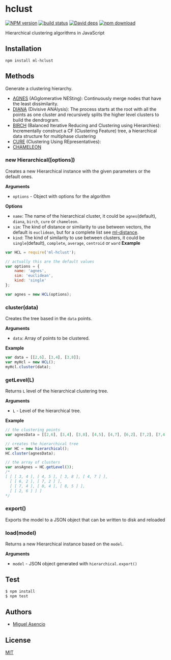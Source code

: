 # hclust

  [![NPM version][npm-image]][npm-url]
  [![build status][travis-image]][travis-url]
  [![David deps][david-image]][david-url]
  [![npm download][download-image]][download-url]

Hierarchical clustering algorithms in JavaScript

## Installation

`npm install ml-hclust`

## Methods
Generate a clustering hierarchy.

* [AGNES](http://dx.doi.org/10.1002/9780470316801.ch5) (AGglomerative NESting): Continuously merge nodes that have the least dissimilarity.
* [DIANA](http://eu.wiley.com/WileyCDA/WileyTitle/productCd-0470276800.html) (Divisive ANAlysis): The process starts at the root with all the points as one cluster and recursively splits the higher level clusters to build the dendrogram.
* [BIRCH](http://www.cs.sfu.ca/CourseCentral/459/han/papers/zhang96.pdf) (Balanced Iterative Reducing and Clustering using Hierarchies): Incrementally construct a CF (Clustering Feature) tree, a hierarchical data structure for multiphase clustering
* [CURE](http://www.cs.bu.edu/fac/gkollios/ada05/LectNotes/guha98cure.pdf) (Clustering Using REpresentatives):
* [CHAMELEON](http://www.google.ch/url?sa=t&rct=j&q=&esrc=s&source=web&cd=1&ved=0CCQQFjAAahUKEwj6t4n_sZbGAhXDaxQKHXCLCmQ&url=http%3A%2F%2Fglaros.dtc.umn.edu%2Fgkhome%2Ffetch%2Fpapers%2FchameleonCOMPUTER99.pdf&ei=kDqBVfqvKsPXUfCWqqAG&usg=AFQjCNEYcGqCxN5N_GlP4Z__UF09aHegQg&sig2=9JkxZ5VS7iDbiJT-imX5Pg&bvm=bv.96041959,d.d24&cad=rja) 

### new Hierarchical([options])

Creates a new Hierarchical instance with the given parameters or the default ones.

__Arguments__
* `options` - Object with options for the algorithm

__Options__

* `name`: The name of the hierarchical cluster, it could be `agnes`(default), `diana`, `birch`, `cure` or `chameleon`.
* `sim`: The kind of distance or similarity to use between vectors, the default is `euclidean`, but for a complete list see [ml-distance](https://github.com/mljs/distance).
* `kind`: The kind of similarity to use between clusters, it could be `single`(default), `complete`, `average`, `centroid` or `ward`
__Example__

```js
var HCL = require('ml-hclust');

// actually this are the default values
var options = {
    name: 'agnes',
    sim: 'euclidean',
    kind: 'single'
};

var agnes = new HCL(options);
```

### cluster(data)

Creates the tree based in the `data` points.

__Arguments__

* `data`: Array of points to be clustered.

__Example__

```js
var data = [[2,6], [3,4], [3,8]];
var myHcl = new HCL();
myHcl.cluster(data);
```

### getLevel(L)

Returns `L` level of the hierarchical clustering tree.

__Arguments__

* `L` - Level of the hierarchical tree.

__Example__

```js
// the clustering points
var agnesData = [[2,6], [3,4], [3,8], [4,5], [4,7], [6,2], [7,2], [7,4], [8,4], [8,5]];

// creates the hierarchical tree
var HC = new hierarchical();
HC.cluster(agnesData);

// the array of clusters
var ansAgnes = HC.getLevel(3);
/*
[ [ [ 3, 4 ], [ 4, 5 ], [ 3, 8 ], [ 4, 7 ] ],
  [ [ 6, 2 ], [ 7, 2 ] ],
  [ [ 7, 4 ], [ 8, 4 ], [ 8, 5 ] ],
  [ [ 2, 6 ] ] ]
*/
```

### export()

Exports the model to a JSON object that can be written to disk and reloaded

### load(model)

Returns a new Hierarchical instance based on the `model`.

__Arguments__

* `model` - JSON object generated with `hierarchical.export()`

## Test

```js
$ npm install
$ npm test
```

## Authors

  - [Miguel Asencio](https://github.com/maasencioh)

## License

  [MIT](./LICENSE)

[npm-image]: https://img.shields.io/npm/v/ml-hclust.svg?style=flat-square
[npm-url]: https://npmjs.org/package/ml-hclust
[travis-image]: https://img.shields.io/travis/mljs/hclust/master.svg?style=flat-square
[travis-url]: https://travis-ci.org/mljs/hclust
[david-image]: https://img.shields.io/david/mljs/hclust.svg?style=flat-square
[david-url]: https://david-dm.org/mljs/hclust
[download-image]: https://img.shields.io/npm/dm/ml-hclust.svg?style=flat-square
[download-url]: https://npmjs.org/package/ml-hclust
